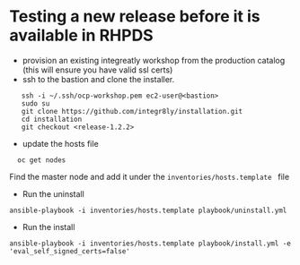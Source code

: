 # Testing a new release before it is available in RHPDS

- provision an existing integreatly workshop from the production catalog (this will ensure you have valid ssl certs)
- ssh to the bastion and clone the installer.
        
```
   ssh -i ~/.ssh/ocp-workshop.pem ec2-user@<bastion>
   sudo su
   git clone https://github.com/integr8ly/installation.git
   cd installation
   git checkout <release-1.2.2>
```  
- update the hosts file
```
  oc get nodes
```
Find the master node and add it under the ```inventories/hosts.template ``` file

- Run the uninstall
```
ansible-playbook -i inventories/hosts.template playbook/uninstall.yml
```

- Run the install

```
ansible-playbook -i inventories/hosts.template playbook/install.yml -e 'eval_self_signed_certs=false'
```
